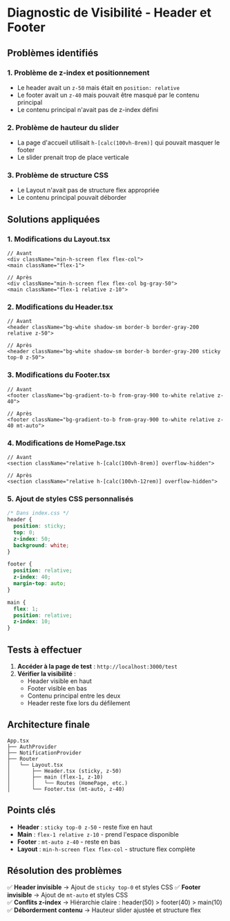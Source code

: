 # Diagnostic de Visibilité - Header et Footer

## Problèmes identifiés

### 1. **Problème de z-index et positionnement**
- Le header avait un `z-50` mais était en `position: relative`
- Le footer avait un `z-40` mais pouvait être masqué par le contenu principal
- Le contenu principal n'avait pas de z-index défini

### 2. **Problème de hauteur du slider**
- La page d'accueil utilisait `h-[calc(100vh-8rem)]` qui pouvait masquer le footer
- Le slider prenait trop de place verticale

### 3. **Problème de structure CSS**
- Le Layout n'avait pas de structure flex appropriée
- Le contenu principal pouvait déborder

## Solutions appliquées

### 1. **Modifications du Layout.tsx**
```tsx
// Avant
<div className="min-h-screen flex flex-col">
<main className="flex-1">

// Après  
<div className="min-h-screen flex flex-col bg-gray-50">
<main className="flex-1 relative z-10">
```

### 2. **Modifications du Header.tsx**
```tsx
// Avant
<header className="bg-white shadow-sm border-b border-gray-200 relative z-50">

// Après
<header className="bg-white shadow-sm border-b border-gray-200 sticky top-0 z-50">
```

### 3. **Modifications du Footer.tsx**
```tsx
// Avant
<footer className="bg-gradient-to-b from-gray-900 to-white relative z-40">

// Après
<footer className="bg-gradient-to-b from-gray-900 to-white relative z-40 mt-auto">
```

### 4. **Modifications de HomePage.tsx**
```tsx
// Avant
<section className="relative h-[calc(100vh-8rem)] overflow-hidden">

// Après
<section className="relative h-[calc(100vh-12rem)] overflow-hidden">
```

### 5. **Ajout de styles CSS personnalisés**
```css
/* Dans index.css */
header {
  position: sticky;
  top: 0;
  z-index: 50;
  background: white;
}

footer {
  position: relative;
  z-index: 40;
  margin-top: auto;
}

main {
  flex: 1;
  position: relative;
  z-index: 10;
}
```

## Tests à effectuer

1. **Accéder à la page de test** : `http://localhost:3000/test`
2. **Vérifier la visibilité** :
   - Header visible en haut
   - Footer visible en bas
   - Contenu principal entre les deux
   - Header reste fixe lors du défilement

## Architecture finale

```
App.tsx
├── AuthProvider
├── NotificationProvider
├── Router
│   └── Layout.tsx
│       ├── Header.tsx (sticky, z-50)
│       ├── main (flex-1, z-10)
│       │   └── Routes (HomePage, etc.)
│       └── Footer.tsx (mt-auto, z-40)
```

## Points clés

- **Header** : `sticky top-0 z-50` - reste fixe en haut
- **Main** : `flex-1 relative z-10` - prend l'espace disponible
- **Footer** : `mt-auto z-40` - reste en bas
- **Layout** : `min-h-screen flex flex-col` - structure flex complète

## Résolution des problèmes

✅ **Header invisible** → Ajout de `sticky top-0` et styles CSS
✅ **Footer invisible** → Ajout de `mt-auto` et styles CSS  
✅ **Conflits z-index** → Hiérarchie claire : header(50) > footer(40) > main(10)
✅ **Déborderment contenu** → Hauteur slider ajustée et structure flex 